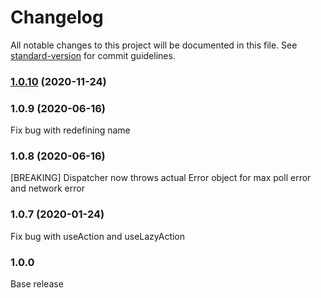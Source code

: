 # Changelog

All notable changes to this project will be documented in this file. See [standard-version](https://github.com/conventional-changelog/standard-version) for commit guidelines.

### [1.0.10](https://github.com/shogunenterprises/promise-action-core/compare/v1.0.9...v1.0.10) (2020-11-24)



### 1.0.9 (2020-06-16)

Fix bug with redefining name

### 1.0.8 (2020-06-16)

[BREAKING] Dispatcher now throws actual Error object for max poll error and network error

### 1.0.7 (2020-01-24)

Fix bug with useAction and useLazyAction

### 1.0.0

Base release